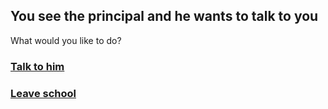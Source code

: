 ## You see the principal and he wants to talk to you
What would you like to do?
### [Talk to him](../principal/principal.md)
### [Leave school](../ending4/ending4.md)
